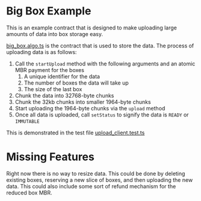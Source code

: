 # Big Box Example

This is an example contract that is designed to make uploading large amounts of data into box storage easy.

[big_box.algo.ts](./big_box.algo.ts) is the contract that is used to store the data. The process of uploading data is as follows:

1. Call the `startUpload` method with the following arguments and an atomic MBR payment for the boxes
   1. A unique identifier for the data
   2. The number of boxes the data will take up
   3. The size of the last box
2. Chunk the data into 32768-byte chunks
3. Chunk the 32kb chunks into smaller 1964-byte chunks
4. Start uploading the 1964-byte chunks via the `upload` method
5. Once all data is uploaded, call `setStatus` to signify the data is `READY` or `IMMUTABLE`

This is demonstrated in the test file [upload_client.test.ts](./upload_client.test.ts)

# Missing Features

Right now there is no way to resize data. This could be done by deleting existing boxes, reserving a new slice of boxes, and then uploading the new data. This could also include some sort of refund mechanism for the reduced box MBR.
